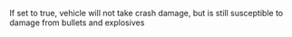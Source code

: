If set to true, vehicle will not take crash damage, but is still susceptible to damage from bullets and explosives